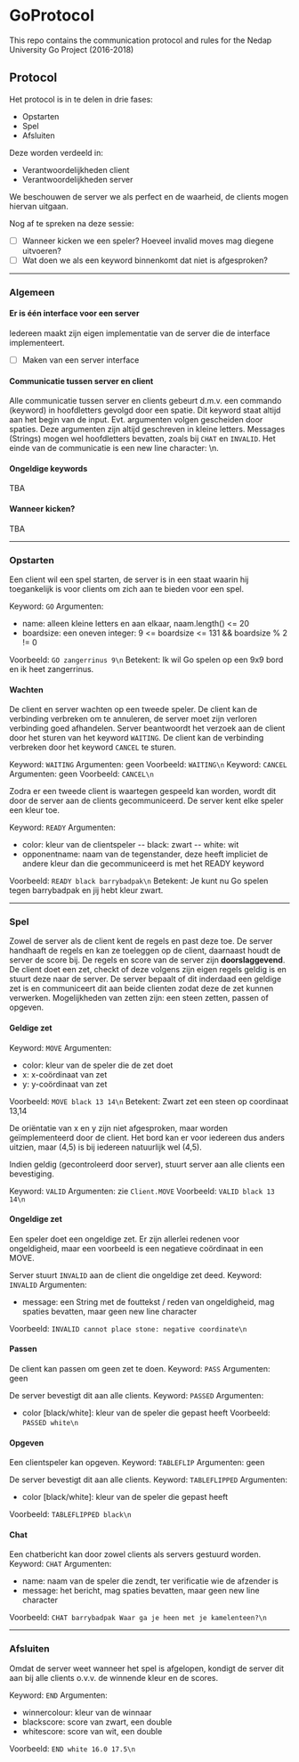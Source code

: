 # GoProtocol
This repo contains the communication protocol and rules for the Nedap University Go Project (2016-2018)

## Protocol
Het protocol is in te delen in drie fases:
- Opstarten 
- Spel 
- Afsluiten 
 
Deze worden verdeeld in: 
- Verantwoordelijkheden client 
- Verantwoordelijkheden server 
 
We beschouwen de server we als perfect en de waarheid, de clients mogen hiervan uitgaan. 
 
Nog af te spreken na deze sessie: 
- [ ] Wanneer kicken we een speler? Hoeveel invalid moves mag diegene uitvoeren? 
- [ ] Wat doen we als een keyword binnenkomt dat niet is afgesproken? 

---

### Algemeen
#### Er is één interface voor een server 
Iedereen maakt zijn eigen implementatie van de server die de interface implementeert. 
- [ ] Maken van een server interface
 
#### Communicatie tussen server en client
Alle communicatie tussen server en clients gebeurt d.m.v. een commando (keyword) in hoofdletters gevolgd door een spatie. Dit keyword staat altijd aan het begin van de input. Evt. argumenten volgen gescheiden door spaties. Deze argumenten zijn altijd geschreven in kleine letters. Messages (Strings) mogen wel hoofdletters bevatten, zoals bij `CHAT` en `INVALID`. Het einde van de communicatie is een new line character: \n. 
 
#### Ongeldige keywords
TBA 
#### Wanneer kicken? 
TBA

---

### Opstarten
Een client wil een spel starten, de server is in een staat waarin hij toegankelijk is voor clients om zich aan te bieden voor een spel. 
 
Keyword: `GO`
Argumenten: 
- name: alleen kleine letters en aan elkaar, naam.length() <= 20 
- boardsize: een oneven integer: 9 <= boardsize <= 131 && boardsize % 2 != 0 

Voorbeeld: `GO zangerrinus 9\n` 
Betekent: Ik wil Go spelen op een 9x9 bord en ik heet zangerrinus. 
 
#### Wachten 
De client en server wachten op een tweede speler. De client kan de verbinding verbreken om te annuleren, de server moet zijn verloren verbinding goed afhandelen. 
Server beantwoordt het verzoek aan de client door het sturen van het keyword `WAITING`. De client kan de verbinding verbreken door het keyword `CANCEL` te sturen. 
 
Keyword: `WAITING` 
Argumenten: geen 
Voorbeeld: `WAITING\n`
Keyword: `CANCEL`
Argumenten: geen
Voorbeeld: `CANCEL\n`
 
Zodra er een tweede client is waartegen gespeeld kan worden, wordt dit door de server aan de clients gecommuniceerd. De server kent elke speler een kleur toe. 
 
Keyword: `READY` 
Argumenten: 
- color: kleur van de clientspeler
-- black: zwart 
-- white: wit 
- opponentname: naam van de tegenstander, deze heeft impliciet de andere kleur dan die gecommuniceerd is met het READY keyword 

Voorbeeld: `READY black barrybadpak\n`
Betekent: Je kunt nu Go spelen tegen barrybadpak en jij hebt kleur zwart.

---

### Spel
Zowel de server als de client kent de regels en past deze toe. De server handhaaft de regels en kan ze toeleggen op de client, daarnaast houdt de server de score bij. De regels en score van de server zijn **doorslaggevend**. De client doet een zet, checkt of deze volgens zijn eigen regels geldig is en stuurt deze naar de server. De server bepaalt of dit inderdaad een geldige zet is en communiceert dit aan beide clienten zodat deze de zet kunnen verwerken. Mogelijkheden van zetten zijn: een steen zetten, passen of opgeven. 
 
#### Geldige zet 
Keyword: `MOVE` 
Argumenten: 
- color: kleur van de speler die de zet doet 
- x: x-coördinaat van zet 
- y: y-coördinaat van zet 

Voorbeeld: `MOVE black 13 14\n`
Betekent: Zwart zet een steen op coordinaat 13,14
 
De oriëntatie van x en y zijn niet afgesproken, maar worden geïmplementeerd door de client. Het bord kan er voor iedereen dus anders uitzien, maar (4,5) is bij iedereen natuurlijk wel (4,5). 
 
Indien geldig (gecontroleerd door server), stuurt server aan alle clients een bevestiging. 
 
Keyword: `VALID` 
Argumenten: zie `Client.MOVE` 
Voorbeeld: `VALID black 13 14\n` 
 
#### Ongeldige zet 
Een speler doet een ongeldige zet. Er zijn allerlei redenen voor ongeldigheid, maar een voorbeeld is een negatieve coördinaat in een MOVE. 
 
Server stuurt `INVALID` aan de client die ongeldige zet deed. 
Keyword: `INVALID` 
Argumenten:
- message: een String met de fouttekst / reden van ongeldigheid, mag spaties bevatten, maar geen new line character 

Voorbeeld: `INVALID cannot place stone: negative coordinate\n`  
 
#### Passen 
De client kan passen om geen zet te doen. 
Keyword: `PASS` 
Argumenten: geen 
 
De server bevestigt dit aan alle clients. 
Keyword: `PASSED` 
Argumenten: 
- color [black/white]: kleur van de speler die gepast heeft 
Voorbeeld: `PASSED white\n` 
 
#### Opgeven 
Een clientspeler kan opgeven. 
Keyword: `TABLEFLIP` 
Argumenten: geen 
 
De server bevestigt dit aan alle clients. 
Keyword: `TABLEFLIPPED` 
Argumenten:  
- color [black/white]: kleur van de speler die gepast heeft 

Voorbeeld: `TABLEFLIPPED black\n` 

#### Chat 
Een chatbericht kan door zowel clients als servers gestuurd worden. 
Keyword: `CHAT`
Argumenten: 
- name: naam van de speler die zendt, ter verificatie wie de afzender is 
- message: het bericht, mag spaties bevatten, maar geen new line character 

Voorbeeld: `CHAT barrybadpak Waar ga je heen met je kamelenteen?\n`

---

### Afsluiten
Omdat de server weet wanneer het spel is afgelopen, kondigt de server dit aan bij alle clients o.v.v. de winnende kleur en de scores. 
 
Keyword: `END` 
Argumenten: 
- winnercolour: kleur van de winnaar 
- blackscore: score van zwart, een double 
- whitescore: score van wit, een double 

Voorbeeld: `END white 16.0 17.5\n` 
